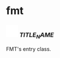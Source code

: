 # fmt

### <img src="../../.gitbook/assets/base.png" width="32" height="32" /> $TITLE_NAME$
FMT's entry class.<br>
